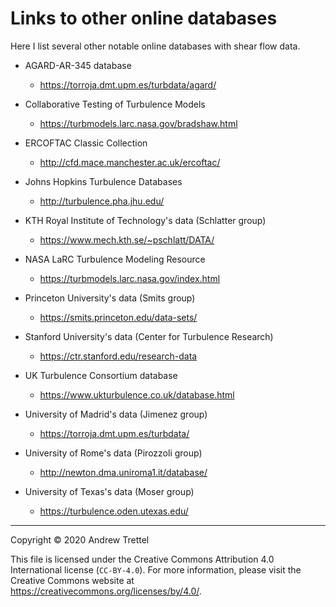 Links to other online databases
===============================

Here I list several other notable online databases with shear flow data.

- AGARD-AR-345 database

    - <https://torroja.dmt.upm.es/turbdata/agard/>

- Collaborative Testing of Turbulence Models

    - <https://turbmodels.larc.nasa.gov/bradshaw.html>

- ERCOFTAC Classic Collection

    - <http://cfd.mace.manchester.ac.uk/ercoftac/>

- Johns Hopkins Turbulence Databases

    - <http://turbulence.pha.jhu.edu/>

- KTH Royal Institute of Technology's data (Schlatter group)

    - <https://www.mech.kth.se/~pschlatt/DATA/>

- NASA LaRC Turbulence Modeling Resource

    - <https://turbmodels.larc.nasa.gov/index.html>

- Princeton University's data (Smits group)

    - <https://smits.princeton.edu/data-sets/>

- Stanford University's data (Center for Turbulence Research)

    - <https://ctr.stanford.edu/research-data>

- UK Turbulence Consortium database

    - <https://www.ukturbulence.co.uk/database.html>

- University of Madrid's data (Jimenez group)

    - <https://torroja.dmt.upm.es/turbdata/>

- University of Rome's data (Pirozzoli group)

    - <http://newton.dma.uniroma1.it/database/>

- University of Texas's data (Moser group)

    - <https://turbulence.oden.utexas.edu/>

-------------------------------------------------------------------------------

Copyright © 2020 Andrew Trettel

This file is licensed under the Creative Commons Attribution 4.0 International
license (`CC-BY-4.0`).  For more information, please visit the Creative Commons
website at <https://creativecommons.org/licenses/by/4.0/>.
